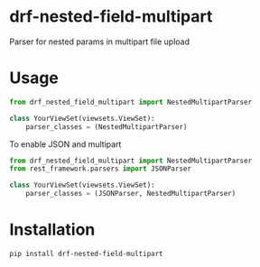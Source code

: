 # drf-nested-field-multipart
Parser for nested params in multipart file upload


# Usage
```python
from drf_nested_field_multipart import NestedMultipartParser

class YourViewSet(viewsets.ViewSet):
	parser_classes = (NestedMultipartParser)
```
To enable JSON and multipart

```python
from drf_nested_field_multipart import NestedMultipartParser
from rest_framework.parsers import JSONParser

class YourViewSet(viewsets.ViewSet):
	parser_classes = (JSONParser, NestedMultipartParser)
```

# Installation
`pip install drf-nested-field-multipart`